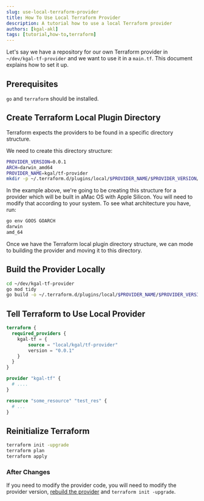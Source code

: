 ```yaml
---
slug: use-local-terraform-provider
title: How To Use Local Terraform Provider
description: A tutorial how to use a local Terraform provider
authors: [kgal-akl]
tags: [tutorial,how-to,terraform]
---
```


Let's say we have a repository for our own Terraform provider in `~/dev/kgal-tf-provider` and we want to use it in a `main.tf`. This document explains how to set it up.

## Prerequisites

`go` and `terraform` should be installed.

## Create Terraform Local Plugin Directory

Terraform expects the providers to be found in a specific directory structure.

We need to create this directory structure:

```bash
PROVIDER_VERSION=0.0.1
ARCH=darwin_amd64
PROVIDER_NAME=kgal/tf-provider
mkdir -p ~/.terraform.d/plugins/local/$PROVIDER_NAME/$PROVIDER_VERSION/$ARCH
```

In the example above, we're going to be creating this structure for a provider which will be built in aMac OS with Apple Silicon. You will need to modify that according to your system. To see what architecture you have, run:

```bash
go env GOOS GOARCH
darwin
amd_64
```

Once we have the Terraform local plugin directory structure, we can mode to building the provider and moving it to this directory.

## Build the Provider Locally

```bash
cd ~/dev/kgal-tf-provider
go mod tidy
go build -o ~/.terraform.d/plugins/local/$PROVIDER_NAME/$PROVIDER_VERSION/$ARCH/kgal-tf-provider
```

## Tell Terraform to Use Local Provider


```title=main.tf
terraform {
  required_providers {
    kgal-tf = {
        source = "local/kgal/tf-provider"
        version = "0.0.1"
    }
  }
}

provider "kgal-tf" { 
  # ....
}

resource "some_resource" "test_res" {
  # ...
}
```

## Reinitialize Terraform

```bash
terraform init -upgrade
terraform plan
terraform apply
```

### After Changes

If you need to modify the provider code, you will need to modify the provider version, [rebuild the provider](#build-the-provider-locally) and `terraform init -upgrade`. 

